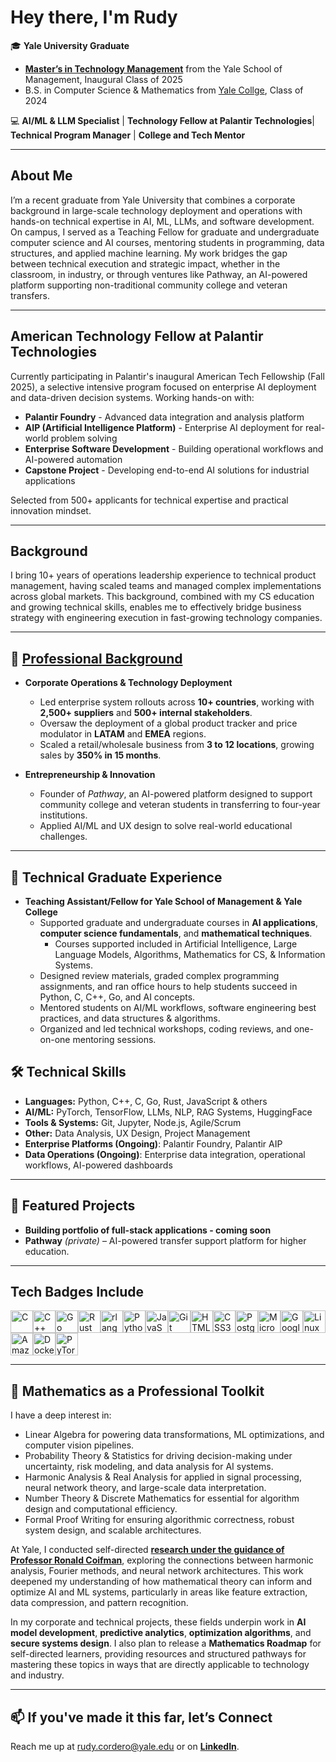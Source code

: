 # Hey there, I'm Rudy

🎓 **Yale University Graduate**  
- **[Master’s in Technology Management](https://som.yale.edu/programs/masters-technology-management)** from the Yale School of Management, Inaugural Class of 2025
- B.S. in Computer Science & Mathematics from [Yale Collge](https://yalecollege.yale.edu/), Class of 2024

💻 **AI/ML & LLM Specialist** | **Technology Fellow at Palantir Technologies**| **Technical Program Manager** | **College and Tech Mentor**  

---

## About Me
I’m a recent graduate from Yale University that combines a corporate background in large-scale technology deployment and operations with hands-on technical expertise in AI, ML, LLMs, and software development. On campus, I served as a Teaching Fellow for graduate and undergraduate computer science and AI courses, mentoring students in programming, data structures, and applied machine learning. My work bridges the gap between technical execution and strategic impact, whether in the classroom, in industry, or through ventures like Pathway, an AI-powered platform supporting non-traditional community college and veteran transfers.

---

## American Technology Fellow at Palantir Technologies
Currently participating in Palantir's inaugural American Tech Fellowship (Fall 2025), a selective intensive program focused on enterprise AI deployment and data-driven decision systems. Working hands-on with:
- **Palantir Foundry** - Advanced data integration and analysis platform
- **AIP (Artificial Intelligence Platform)** - Enterprise AI deployment for real-world problem solving
- **Enterprise Software Development** - Building operational workflows and AI-powered automation
- **Capstone Project** - Developing end-to-end AI solutions for industrial applications

Selected from 500+ applicants for technical expertise and practical innovation mindset.

---

## Background  
I bring 10+ years of operations leadership experience to technical product management, having scaled teams and managed complex implementations across global markets. This background, combined with my CS education and growing technical skills, enables me to effectively bridge business strategy with engineering execution in fast-growing technology companies.

---

## 💼 [Professional Background](https://www.linkedin.com/in/rudy-cordero/)
- **Corporate Operations & Technology Deployment**  
  - Led enterprise system rollouts across **10+ countries**, working with **2,500+ suppliers** and **500+ internal stakeholders**.  
  - Oversaw the deployment of a global product tracker and price modulator in **LATAM** and **EMEA** regions.  
  - Scaled a retail/wholesale business from **3 to 12 locations**, growing sales by **350% in 15 months**.

- **Entrepreneurship & Innovation**  
  - Founder of *Pathway*, an AI-powered platform designed to support community college and veteran students in transferring to four-year institutions.  
  - Applied AI/ML and UX design to solve real-world educational challenges.

---

## 🤖 Technical Graduate Experience
- **Teaching Assistant/Fellow for Yale School of Management & Yale College**  
  - Supported graduate and undergraduate courses in **AI applications**, **computer science fundamentals**, and **mathematical techniques**.
    - Courses supported included in Artificial Intelligence, Large Language Models, Algorithms, Mathematics for CS, & Information Systems.
  - Designed review materials, graded complex programming assignments, and ran office hours to help students succeed in Python, C, C++, Go, and AI concepts.  
  - Mentored students on AI/ML workflows, software engineering best practices, and data structures & algorithms.  
  - Organized and led technical workshops, coding reviews, and one-on-one mentoring sessions.

## 🛠 Technical Skills
- **Languages:** Python, C++, C, Go, Rust, JavaScript & others
- **AI/ML:** PyTorch, TensorFlow, LLMs, NLP, RAG Systems, HuggingFace  
- **Tools & Systems:** Git, Jupyter, Node.js, Agile/Scrum  
- **Other:** Data Analysis, UX Design, Project Management
- **Enterprise Platforms (Ongoing)**: Palantir Foundry, Palantir AIP
- **Data Operations (Ongoing)**: Enterprise data integration, operational workflows, AI-powered dashboards

---

## 📌 Featured Projects
- **Building portfolio of full-stack applications - coming soon** 
- **Pathway** *(private)* – AI-powered transfer support platform for higher education.

---

## Tech Badges Include
<p align="left">
<a href="https://docs.microsoft.com/en-us/cpp/?view=msvc-170" target="_blank" rel="noreferrer"><img src="https://raw.githubusercontent.com/danielcranney/readme-generator/main/public/icons/skills/c-colored.svg" alt="C" title="C" width="36" height="36" /></a><a href="https://docs.microsoft.com/en-us/cpp/?view=msvc-170" target="_blank" rel="noreferrer"><img src="https://raw.githubusercontent.com/danielcranney/readme-generator/main/public/icons/skills/cplusplus-colored.svg" alt="C++" title="C++" width="36" height="36" /></a><a href="https://go.dev/doc/" target="_blank" rel="noreferrer"><img src="https://raw.githubusercontent.com/danielcranney/readme-generator/main/public/icons/skills/go-colored.svg" alt="Go" title="Go" width="36" height="36" /></a><a href="https://www.rust-lang.org/" target="_blank" rel="noreferrer"><img src="https://raw.githubusercontent.com/danielcranney/readme-generator/main/public/icons/skills/rust-colored-dark.svg" alt="Rust" title="Rust" width="36" height="36" /></a><a href="https://www.r-project.org/" target="_blank" rel="noreferrer"><img src="https://raw.githubusercontent.com/danielcranney/readme-generator/main/public/icons/skills/rlang-colored.svg" alt="rlang" title="rlang" width="36" height="36" /></a><a href="https://www.python.org/" target="_blank" rel="noreferrer"><img src="https://raw.githubusercontent.com/danielcranney/readme-generator/main/public/icons/skills/python-colored.svg" alt="Python" title="Python" width="36" height="36" /></a><a href="https://developer.mozilla.org/en-US/docs/Web/JavaScript" target="_blank" rel="noreferrer"><img src="https://raw.githubusercontent.com/danielcranney/readme-generator/main/public/icons/skills/javascript-colored.svg" alt="JavaScript" title="JavaScript" width="36" height="36" /></a><a href="https://git-scm.com/" target="_blank" rel="noreferrer"><img src="https://raw.githubusercontent.com/danielcranney/readme-generator/main/public/icons/skills/git-colored.svg" alt="Git" title="Git" width="36" height="36" /></a><a href="https://developer.mozilla.org/en-US/docs/Glossary/HTML5" target="_blank" rel="noreferrer"><img src="https://raw.githubusercontent.com/danielcranney/readme-generator/main/public/icons/skills/html5-colored.svg" alt="HTML5" title="HTML5" width="36" height="36" /></a><a href="https://www.w3.org/TR/CSS/#css" target="_blank" rel="noreferrer"><img src="https://raw.githubusercontent.com/danielcranney/readme-generator/main/public/icons/skills/css3-colored.svg" alt="CSS3" title="CSS3" width="36" height="36" /></a><a href="https://www.postgresql.org/" target="_blank" rel="noreferrer"><img src="https://raw.githubusercontent.com/danielcranney/readme-generator/main/public/icons/skills/postgresql-colored.svg" alt="PostgreSQL" title="PostgreSQL" width="36" height="36" /></a><a href="https://portal.azure.com/" target="_blank" rel="noreferrer"><img src="https://raw.githubusercontent.com/danielcranney/readme-generator/main/public/icons/skills/azure-colored.svg" alt="Microsoft Azure" title="Microsoft Azure" width="36" height="36" /></a><a href="https://cloud.google.com/" target="_blank" rel="noreferrer"><img src="https://raw.githubusercontent.com/danielcranney/readme-generator/main/public/icons/skills/googlecloud-colored.svg" alt="Google Cloud" title="Google Cloud" width="36" height="36" /></a><a href="https://www.linux.org" target="_blank" rel="noreferrer"><img src="https://raw.githubusercontent.com/danielcranney/readme-generator/main/public/icons/skills/linux-colored.svg" alt="Linux" title="Linux" width="36" height="36" /></a><a href="https://aws.amazon.com" target="_blank" rel="noreferrer"><img src="https://raw.githubusercontent.com/danielcranney/readme-generator/main/public/icons/skills/aws-colored-dark.svg" alt="Amazon Web Services" title="Amazon Web Services" width="36" height="36" /></a><a href="https://www.docker.com/" target="_blank" rel="noreferrer"><img src="https://raw.githubusercontent.com/danielcranney/readme-generator/main/public/icons/skills/docker-colored.svg" alt="Docker" title="Docker" width="36" height="36" /></a><a href="https://pytorch.org/" target="_blank" rel="noreferrer"><img src="https://raw.githubusercontent.com/danielcranney/readme-generator/main/public/icons/skills/pytorch-colored.svg" alt="PyTorch" title="PyTorch" width="36" height="36" /></a>
</p>

---

## 🧮 Mathematics as a Professional Toolkit
I have a deep interest in:  
- Linear Algebra for powering data transformations, ML optimizations, and computer vision pipelines.  
- Probability Theory & Statistics for driving decision-making under uncertainty, risk modeling, and data analysis for AI systems.  
- Harmonic Analysis & Real Analysis for applied in signal processing, neural network theory, and large-scale data interpretation.  
- Number Theory & Discrete Mathematics for essential for algorithm design and computational efficiency.  
- Formal Proof Writing for ensuring algorithmic correctness, robust system design, and scalable architectures.  

At Yale, I conducted self-directed **[research under the guidance of Professor Ronald Coifman](https://math.yale.edu/news/2023-math-student-prizes)**, exploring the connections between harmonic analysis, Fourier methods, and neural network architectures. This work deepened my understanding of how mathematical theory can inform and optimize AI and ML systems, particularly in areas like feature extraction, data compression, and pattern recognition.

In my corporate and technical projects, these fields underpin work in **AI model development**, **predictive analytics**, **optimization algorithms**, and **secure systems design**. I also plan to release a **Mathematics Roadmap** for self-directed learners, providing resources and structured pathways for mastering these topics in ways that are directly applicable to technology and industry.

---


## 📫 If you've made it this far, let’s Connect
Reach me up at rudy.cordero@yale.edu or on **[LinkedIn](https://www.linkedin.com/in/rudy-cordero/)**.

